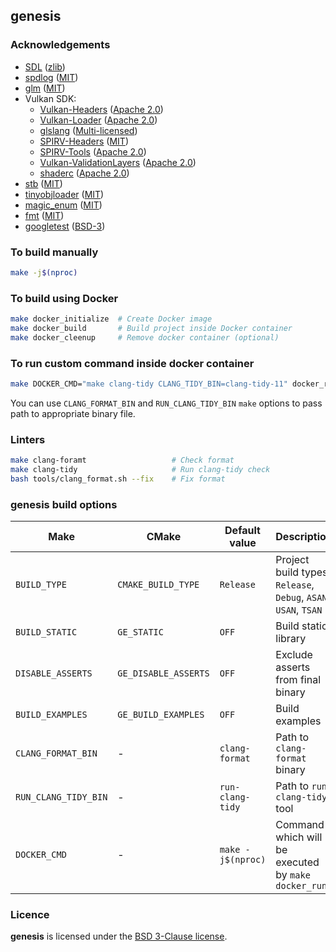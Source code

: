 ## genesis

### Acknowledgements

- [SDL](https://www.libsdl.org) ([zlib](https://www.libsdl.org/license.php))
- [spdlog](https://github.com/gabime/spdlog) ([MIT](https://github.com/gabime/spdlog/blob/v1.8.2/LICENSE))
- [glm](https://github.com/g-truc/glm) ([MIT](https://github.com/g-truc/glm/blob/0.9.9.8/copying.txt))
- Vulkan SDK:
  - [Vulkan-Headers](https://github.com/KhronosGroup/Vulkan-Headers) ([Apache 2.0](https://github.com/KhronosGroup/Vulkan-Headers/blob/sdk-1.2.162.0/LICENSE.txt))
  - [Vulkan-Loader](https://github.com/KhronosGroup/Vulkan-Loader) ([Apache 2.0](https://github.com/KhronosGroup/Vulkan-Loader/blob/sdk-1.2.162.0/LICENSE.txt))
  - [glslang](https://github.com/KhronosGroup/glslang) ([Multi-licensed](https://github.com/KhronosGroup/glslang/blob/11.1.0/LICENSE.txt))
  - [SPIRV-Headers](https://github.com/KhronosGroup/SPIRV-Headers) ([MIT](https://github.com/KhronosGroup/SPIRV-Headers/blob/1.5.4.raytracing.fixed/LICENSE))
  - [SPIRV-Tools](https://github.com/KhronosGroup/SPIRV-Tools) ([Apache 2.0](https://github.com/KhronosGroup/SPIRV-Tools/blob/v2020.6/LICENSE))
  - [Vulkan-ValidationLayers](https://github.com/KhronosGroup/Vulkan-ValidationLayers) ([Apache 2.0](https://github.com/KhronosGroup/Vulkan-ValidationLayers/blob/sdk-1.2.162.0/LICENSE.txt))
  - [shaderc](https://github.com/google/shaderc) ([Apache 2.0](https://github.com/google/shaderc/blob/v2020.4/LICENSE))
- [stb](https://github.com/nothings/stb) ([MIT](https://github.com/nothings/stb/blob/b42009b3b9d4ca35bc703f5310eedc74f584be58/LICENSE))
- [tinyobjloader](https://github.com/tinyobjloader/tinyobjloader) ([MIT](https://github.com/tinyobjloader/tinyobjloader/blob/v2.0.0rc8/LICENSE))
- [magic_enum](https://github.com/Neargye/magic_enum) ([MIT](https://github.com/Neargye/magic_enum/blob/v0.7.2/LICENSE))
- [fmt](https://github.com/fmtlib/fmt) ([MIT](https://github.com/fmtlib/fmt/blob/7.1.3/LICENSE.rst))
- [googletest](https://github.com/google/googletest) ([BSD-3](https://github.com/google/googletest/blob/release-1.10.0/LICENSE))

### To build manually

```bash
make -j$(nproc)
```

### To build using Docker

```bash
make docker_initialize  # Create Docker image
make docker_build       # Build project inside Docker container
make docker_cleenup     # Remove docker container (optional)
```

### To run custom command inside docker container

```bash
make DOCKER_CMD="make clang-tidy CLANG_TIDY_BIN=clang-tidy-11" docker_run
```

You can use `CLANG_FORMAT_BIN` and `RUN_CLANG_TIDY_BIN` `make` options to pass path to
appropriate binary file.

### Linters

```bash
make clang-foramt                   # Check format
make clang-tidy                     # Run clang-tidy check
bash tools/clang_format.sh --fix    # Fix format
```

### genesis build options

| Make | CMake | Default value| Description |
|------|-------|--------------|-------------|
| `BUILD_TYPE` | `CMAKE_BUILD_TYPE` | `Release` | Project build types: `Release`, `Debug`, `ASAN`, `USAN`, `TSAN` |
| `BUILD_STATIC` | `GE_STATIC` | `OFF` | Build static library |
| `DISABLE_ASSERTS` | `GE_DISABLE_ASSERTS` | `OFF` | Exclude asserts from final binary |
| `BUILD_EXAMPLES` | `GE_BUILD_EXAMPLES` | `OFF` | Build examples |
| `CLANG_FORMAT_BIN` | - | `clang-format` | Path to `clang-format` binary |
| `RUN_CLANG_TIDY_BIN` | - | `run-clang-tidy` | Path to `run-clang-tidy` tool |
| `DOCKER_CMD` | - | `make -j$(nproc)` | Command which will be executed by `make docker_run` |

### Licence

**genesis** is licensed under the [BSD 3-Clause license](LICENSE).
